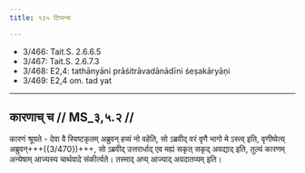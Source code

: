 ```yaml
---
title: १३५ टिप्पन्यः

---
```

- 3/466: Tait.S. 2.6.6.5
- 3/467: Tait.S. 2.6.7.3
- 3/468: E2,4: tathānyāni prāśitrāvadānādīni śeṣakāryāṇi
- 3/469: E2,4 om. tad yat

____________________________________________


## कारणाच् च // MS_३,५.२ //

कारणं श्रूयते - देवा वै स्विष्टकृतम् अब्रुवन् हव्यं नो वहेति, सो ऽब्रवीद् वरं वृणै भागो मे ऽस्त्व् इति, वृणीष्वेत्य् अब्रुवन्+++({3/470})+++, सो ऽब्रवीद् उत्तरार्धाद् एव मह्यं सकृत् सकृद् अवद्याद् इति, तुल्यं कारणम् अन्येषाम् आज्यस्य चार्थवादे संकीर्त्यते। तस्माद् अप्य् आज्याद् अवदातव्यम् इति।
